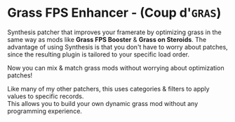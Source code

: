# Grass FPS Enhancer - (Coup d'`GRAS`)

Synthesis patcher that improves your framerate by optimizing grass in the same way as mods like **Grass FPS Booster** &amp; **Grass on Steroids**. The advantage of using Synthesis is that you don't have to worry about patches, since the resulting plugin is tailored to your specific load order.  

Now you can mix & match grass mods without worrying about optimization patches!

Like many of my other patchers, this uses categories & filters to apply values to specific records.  
This allows you to build your own dynamic grass mod without any programming experience.  
